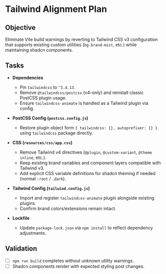 # Tailwind Alignment Plan

## Objective
Eliminate Vite build warnings by reverting to Tailwind CSS v3 configuration that supports existing custom utilities (`bg-brand-mist`, etc.) while maintaining shadcn components.

## Tasks
- **Dependencies**
  - Pin `tailwindcss` to `^3.4.13`.
  - Remove `@tailwindcss/postcss` (v4-only) and reinstall classic PostCSS plugin usage.
  - Ensure `tailwindcss-animate` is handled as a Tailwind plugin via config.

- **PostCSS Config (`postcss.config.js`)**
  - Restore plugin object form `{ tailwindcss: {}, autoprefixer: {} }` using `tailwindcss` package directly.

- **CSS (`resources/css/app.css`)**
  - Remove Tailwind v4 directives (`@plugin`, `@custom-variant`, `@theme inline`, etc.).
  - Keep existing brand variables and component layers compatible with Tailwind v3.
  - Add explicit CSS variable definitions for shadcn theming if needed (normal `:root` / `.dark`).

- **Tailwind Config (`tailwind.config.js`)**
  - Import and register `tailwindcss-animate` plugin alongside existing plugins.
  - Confirm brand colors/extensions remain intact.

- **Lockfile**
  - Update `package-lock.json` via `npm install` to reflect dependency adjustments.

## Validation
- [ ] `npm run build` completes without unknown utility warnings.
- [ ] Shadcn components render with expected styling post changes.
